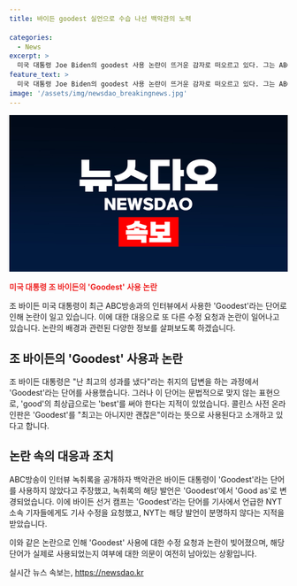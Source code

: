 ```yaml
---
title: 바이든 goodest 실언으로 수습 나선 백악관의 노력

categories:
  - News
excerpt: >
  미국 대통령 Joe Biden의 goodest 사용 논란이 뜨거운 감자로 떠오르고 있다. 그는 ABC방송과의 인터뷰에서 goodest라는 단어를 사용하며 문법적으로 문제가 있다는 비판을 받았다. 이는 good의 최상급이 best라는 점에서 어긋나는 부분으로 지적되었다. 이에 대한 대통령의 캠프는 goodest를 good as로 수정 요청했으며, ABC방송은 녹취록을 수정했다. 그러나 녹취록 수정에도 불구하고 NYT는 정확한 해석이 어렵다고 지적하고 있으며, 이에 대한 계속된 논란이 예상된다.
feature_text: >
  미국 대통령 Joe Biden의 goodest 사용 논란이 뜨거운 감자로 떠오르고 있다. 그는 ABC방송과의 인터뷰에서 goodest라는 단어를 사용하며 문법적으로 문제가 있다는 비판을 받았다. 이는 good의 최상급이 best라는 점에서 어긋나는 부분으로 지적되었다. 이에 대한 대통령의 캠프는 goodest를 good as로 수정 요청했으며, ABC방송은 녹취록을 수정했다. 그러나 녹취록 수정에도 불구하고 NYT는 정확한 해석이 어렵다고 지적하고 있으며, 이에 대한 계속된 논란이 예상된다.
image: '/assets/img/newsdao_breakingnews.jpg'
---
```


<p><img src="/assets/img/newsdao_breakingnews.jpg" alt="bookingtag 속보" /></p>

<p><b><span style="color: #ee2323;">미국 대통령 조 바이든의 'Goodest' 사용 논란</span></b></p>

<p>조 바이든 미국 대통령이 최근 ABC방송과의 인터뷰에서 사용한 'Goodest'라는 단어로 인해 논란이 일고 있습니다. 이에 대한 대응으로 또 다른 수정 요청과 논란이 일어나고 있습니다. 논란의 배경과 관련된 다양한 정보를 살펴보도록 하겠습니다.</p>

<h2 data-ke-size="size26">조 바이든의 'Goodest' 사용과 논란</h2>

<p>조 바이든 대통령은 "난 최고의 성과를 냈다"라는 취지의 답변을 하는 과정에서 'Goodest'라는 단어를 사용했습니다. 그러나 이 단어는 문법적으로 맞지 않는 표현으로, 'good'의 최상급으로는 'best'를 써야 한다는 지적이 있었습니다. 콜린스 사전 온라인판은 'Goodest'를 "최고는 아니지만 괜찮은"이라는 뜻으로 사용된다고 소개하고 있다고 합니다.</p>

<h2 data-ke-size="size26">논란 속의 대응과 조치</h2>

<p>ABC방송이 인터뷰 녹취록을 공개하자 백악관은 바이든 대통령이 'Goodest'라는 단어를 사용하지 않았다고 주장했고, 녹취록의 해당 발언은 'Goodest'에서 'Good as'로 변경되었습니다. 이에 바이든 선거 캠프는 'Goodest'라는 단어를 기사에서 언급한 NYT 소속 기자들에게도 기사 수정을 요청했고, NYT는 해당 발언이 분명하지 않다는 지적을 받았습니다.</p>

<p>이와 같은 논란으로 인해 'Goodest' 사용에 대한 수정 요청과 논란이 빚어졌으며, 해당 단어가 실제로 사용되었는지 여부에 대한 의문이 여전히 남아있는 상황입니다.</p>
실시간 뉴스 속보는, <a href="https://newsdao.kr" rel="dofollow">https://newsdao.kr</a>


